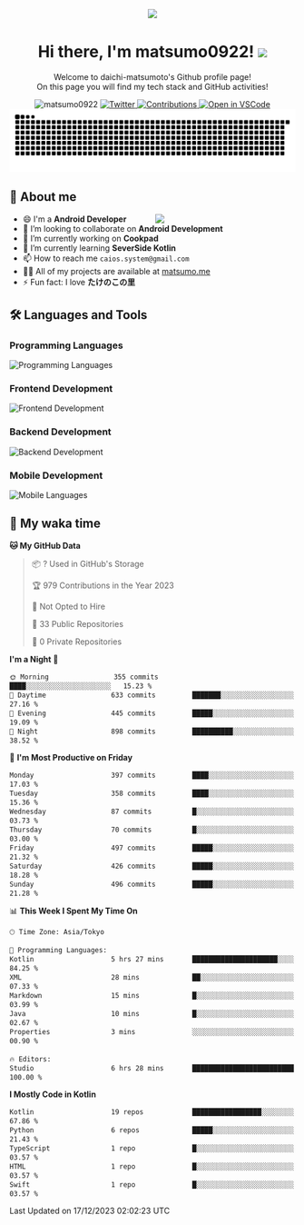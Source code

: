 <p align="center"><img src="https://capsule-render.vercel.app/api?type=waving&color=gradient&height=300&section=header&text=Hi%20I%27m%20matsumo&fontSize=90&animation=fadeIn&fontAlignY=38&desc=Welcome%20to%20daichi-matsumoto%27s%20GitHub%20profile%20&descAlignY=55&descAlign=62"></p>

<h1 align="center">Hi there, I'm matsumo0922! <img src="https://media.giphy.com/media/hvRJCLFzcasrR4ia7z/giphy.gif" width="32"></h1>

<p align="center">
Welcome to daichi-matsumoto's Github profile page!<br>
On this page you will find my tech stack and GitHub activities!
</p>

<div align="center">
  <img src="https://komarev.com/ghpvc/?username=matsumo0922&label=Profile%20views&color=ac3726&style=flat" alt="matsumo0922" />
  <a href="https://twitter.com/matsumo0922">
    <img src="https://badgen.net/badge/twitter/@matsumo0922?icon=twitter" alt="Twitter" />
  </a>
  <a href="https://qiita.com/CAIOS">
    <img src="https://badgen.org/img/qiita/CAIOS/contributions?style=flat" alt="Contributions" />
  </a>
  <a href="https://open.vscode.dev/matsumo0922/matsumo0922">
    <img alt="Open in VSCode" src="https://img.shields.io/static/v1?logo=visualstudiocode&label=&message=Open%20in%20Visual%20Studio%20Code&labelColor=2c2c32&color=007acc&logoColor=007acc" />
  </a>
</div>

<picture>
  <source media="(prefers-color-scheme: dark)" srcset="./resources/github-contribution-grid-snake-dark.svg" />
  <source media="(prefers-color-scheme: light)" srcset="./resources/github-contribution-grid-snake-light.svg" />
  <img alt="github-snake" src="./resources/github-contribution-grid-snake-light.svg" />
</picture>

## 📝 About me

<picture>
  <source media="(prefers-color-scheme: dark)" srcset="https://github-readme-stats.vercel.app/api?username=matsumo0922&show_icons=true&locale=en&theme=dark" />
  <source media="(prefers-color-scheme: light)" srcset="https://github-readme-stats.vercel.app/api?username=matsumo0922&show_icons=true&locale=en&theme=default" />
  <img align="right" width="49%" src="https://github-readme-stats.vercel.app/api?username=matsumo0922&show_icons=true&locale=en&theme=default" />
</picture>

- 😄 I'm a **Android Developer**
- 👯 I’m looking to collaborate on **Android Development**
- 🔭 I’m currently working on **Cookpad**
- 🌱 I’m currently learning **SeverSide Kotlin**
- 📫 How to reach me `caios.system@gmail.com`
- 👨‍💻 All of my projects are available at [matsumo.me](matsumo.me)
- ⚡ Fun fact: I love **たけのこの里**

## 🛠️ Languages and Tools

### Programming Languages
![Programming Languages](https://skillicons.dev/icons?i=kotlin,java,c,cpp,ruby,py,md)

### Frontend Development
![Frontend Development](https://skillicons.dev/icons?i=kotlin,next,react,html,css)

### Backend Development
![Backend Development](https://skillicons.dev/icons?i=kotlin,graphql,rails,redis,nodejs)

### Mobile Development
![Mobile Languages](https://skillicons.dev/icons?i=kotlin,ktor)

## 📌 My waka time
<!--START_SECTION:waka-->
**🐱 My GitHub Data** 

> 📦 ? Used in GitHub's Storage 
 > 
> 🏆 979 Contributions in the Year 2023
 > 
> 🚫 Not Opted to Hire
 > 
> 📜 33 Public Repositories 
 > 
> 🔑 0 Private Repositories 
 > 
**I'm a Night 🦉** 

```text
🌞 Morning                355 commits         ████░░░░░░░░░░░░░░░░░░░░░   15.23 % 
🌆 Daytime                633 commits         ███████░░░░░░░░░░░░░░░░░░   27.16 % 
🌃 Evening                445 commits         █████░░░░░░░░░░░░░░░░░░░░   19.09 % 
🌙 Night                  898 commits         ██████████░░░░░░░░░░░░░░░   38.52 % 
```
📅 **I'm Most Productive on Friday** 

```text
Monday                   397 commits         ████░░░░░░░░░░░░░░░░░░░░░   17.03 % 
Tuesday                  358 commits         ████░░░░░░░░░░░░░░░░░░░░░   15.36 % 
Wednesday                87 commits          █░░░░░░░░░░░░░░░░░░░░░░░░   03.73 % 
Thursday                 70 commits          █░░░░░░░░░░░░░░░░░░░░░░░░   03.00 % 
Friday                   497 commits         █████░░░░░░░░░░░░░░░░░░░░   21.32 % 
Saturday                 426 commits         █████░░░░░░░░░░░░░░░░░░░░   18.28 % 
Sunday                   496 commits         █████░░░░░░░░░░░░░░░░░░░░   21.28 % 
```


📊 **This Week I Spent My Time On** 

```text
🕑︎ Time Zone: Asia/Tokyo

💬 Programming Languages: 
Kotlin                   5 hrs 27 mins       █████████████████████░░░░   84.25 % 
XML                      28 mins             ██░░░░░░░░░░░░░░░░░░░░░░░   07.33 % 
Markdown                 15 mins             █░░░░░░░░░░░░░░░░░░░░░░░░   03.99 % 
Java                     10 mins             █░░░░░░░░░░░░░░░░░░░░░░░░   02.67 % 
Properties               3 mins              ░░░░░░░░░░░░░░░░░░░░░░░░░   00.90 % 

🔥 Editors: 
Studio                   6 hrs 28 mins       █████████████████████████   100.00 % 
```

**I Mostly Code in Kotlin** 

```text
Kotlin                   19 repos            █████████████████░░░░░░░░   67.86 % 
Python                   6 repos             █████░░░░░░░░░░░░░░░░░░░░   21.43 % 
TypeScript               1 repo              █░░░░░░░░░░░░░░░░░░░░░░░░   03.57 % 
HTML                     1 repo              █░░░░░░░░░░░░░░░░░░░░░░░░   03.57 % 
Swift                    1 repo              █░░░░░░░░░░░░░░░░░░░░░░░░   03.57 % 
```




 Last Updated on 17/12/2023 02:02:23 UTC
<!--END_SECTION:waka-->
